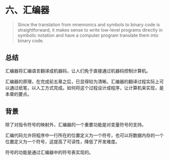 # 六、汇编器

> Since the translation from mnemonics and symbols to binary
> code is straightforward, it makes sense to write low-level programs directly
> in symbolic notation and have a computer program translate them into
> binary code.

## 总结

汇编器将汇编语言翻译成机器码，让人们免于直接通过机器码控制计算机。

汇编器的原理，在完成前五章之后，已显得较为清晰。汇编器的翻译过程实际上可以通过纸笔，以人工方式完成。如何将这个过程设计成程序，让计算机来实现，是本章的要点。

## 背景

除了对指令符号的映射外，汇编器的一个重要功能是对变量符号的支持。

汇编代码允许将程序中一行所在的位置定义为一个符号，也可以将数据内存的一个位置定义为一个符号，这提高了可读性，降低了开发难度。

符号的功能是通过汇编器中的符号表实现的。